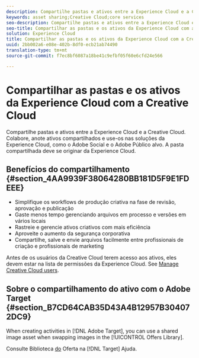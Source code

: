 ```yaml
---
description: Compartilhe pastas e ativos entre a Experience Cloud e a Creative Cloud. Colabore, anote ativos compartilhados e use-os nas soluções da Experience Cloud, como o Social e o Target. A pasta compartilhada deve se originar da Experience Cloud.
keywords: asset sharing;Creative Cloud;core services
seo-description: Compartilhe pastas e ativos entre a Experience Cloud e a Creative Cloud. Colabore, anote ativos compartilhados e use-os nas soluções da Experience Cloud, como o Social e o Target. A pasta compartilhada deve se originar da Experience Cloud.
seo-title: Compartilhar as pastas e os ativos da Experience Cloud com a Creative Cloud
solution: Experience Cloud
title: Compartilhar as pastas e os ativos da Experience Cloud com a Creative Cloud
uuid: 2bb002a6-e08e-402b-8df0-ecb21ab74490
translation-type: tm+mt
source-git-commit: f7ec8bf6087a18be41c9efbf05f60e6cfd24e566

---
```



# Compartilhar as pastas e os ativos da Experience Cloud com a Creative Cloud

Compartilhe pastas e ativos entre a Experience Cloud e a Creative Cloud. Colabore, anote ativos compartilhados e use-os nas soluções da Experience Cloud, como o Adobe Social e o Adobe Público alvo. A pasta compartilhada deve se originar da Experience Cloud.

## Benefícios do compartilhamento {#section_4AA9939F38064280BB181D5F9E1FDEEE}

* Simplifique os workflows de produção criativa na fase de revisão, aprovação e publicação
* Gaste menos tempo gerenciando arquivos em processo e versões em vários locais
* Rastreie e gerencie ativos criativos com mais eficiência
* Aproveite o aumento da segurança corporativa
* Compartilhe, salve e envie arquivos facilmente entre profissionais de criação e profissionais de marketing

Antes de os usuários da Creative Cloud terem acesso aos ativos, eles devem estar na lista de permissões da Experience Cloud. See [Manage Creative Cloud users](../experience-cloud-assets/t-admin-add-cc-user.md#task_F36D4F1D49B44F09A54F7371810D2752).

## Sobre o compartilhamento do ativo com o Adobe Target {#section_B7CD64CAB35D43A4B12957B304072DC9}

When creating activities in [!DNL Adobe Target], you can use a shared image asset when swapping images in the [!UICONTROL Offers Library].

Consulte Biblioteca [do](https://docs.adobe.com/help/en/target/using/experiences/offers/manage-content.html) Oferta na [!DNL Target] Ajuda.
